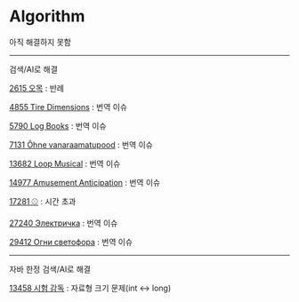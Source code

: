 # Algorithm

아직 해결하지 못함

---

검색/AI로 해결

[2615 오목](https://www.acmicpc.net/problem/2615) : 반례

[4855 Tire Dimensions](https://www.acmicpc.net/problem/4855) :  번역 이슈

[5790 Log Books](https://www.acmicpc.net/problem/5790) : 번역 이슈

[7131 Õhne vanaraamatupood](https://www.acmicpc.net/problem/7131) : 번역 이슈

[13682 Loop Musical](https://www.acmicpc.net/problem/13682) : 번역 이슈

[14977 Amusement Anticipation](https://www.acmicpc.net/problem/14977) : 번역 이슈

[17281 ⚾](https://www.acmicpc.net/problem/17281) : 시간 초과

[27240 Электричка](https://www.acmicpc.net/problem/27240) : 번역 이슈

[29412 Огни светофора](https://www.acmicpc.net/problem/29412) : 번역 이슈

---

자바 한정 검색/AI로 해결

[13458 시험 감독](https://www.acmicpc.net/problem/13458) : 자료형 크기 문제(int <-> long)
